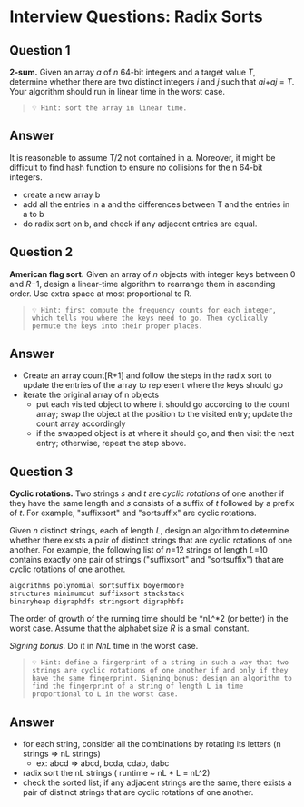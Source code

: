 # Interview Questions: Radix Sorts

## ****Question 1****

**2-sum.** Given an array *a* of *n* 64-bit integers and a target value *T*, determine whether there are two distinct integers *i* and *j* such that *ai*+*aj* = *T*. Your algorithm should run in linear time in the worst case.


>```💡 Hint: sort the array in linear time.```


## Answer

It is reasonable to assume T/2 not contained in a. Moreover, it might be difficult to find hash function to ensure no collisions for the n 64-bit integers.

- create a new array b
- add all the entries in a and the differences between T and the entries in a to b
- do radix sort on b, and check if any adjacent entries are equal.

## ****Question 2****

**American flag sort.** Given an array of *n* objects with integer keys between 0 and *R*−1, design a linear-time algorithm to rearrange them in ascending order. Use extra space at most proportional to R.

>```💡 Hint: first compute the frequency counts for each integer, which tells you where the keys need to go. Then cyclically permute the keys into their proper places.```

## Answer

- Create an array count[R+1] and follow the steps in the radix sort to update the entries of the array to represent where the keys should go
- iterate the original array of n objects
    - put each visited object to where it should go according to the count array; swap the object at the position to the visited entry; update the count array accordingly
    - if the swapped object is at where it should go, and then visit the next entry; otherwise, repeat the step above.

## ****Question 3****

**Cyclic rotations.** Two strings *s* and *t* are *cyclic rotations* of one another if they have the same length and *s* consists of a suffix of *t* followed by a prefix of *t*. For example, "suffixsort" and "sortsuffix" are cyclic rotations.

Given *n* distinct strings, each of length *L*, design an algorithm to determine whether there exists a pair of distinct strings that are cyclic rotations of one another. For example, the following list of *n*=12 strings of length *L*=10 contains exactly one pair of strings ("suffixsort" and "sortsuffix") that are cyclic rotations of one another.

```
algorithms polynomial sortsuffix boyermoore
structures minimumcut suffixsort stackstack
binaryheap digraphdfs stringsort digraphbfs
```

The order of growth of the running time should be *nL^*2 (or better) in the worst case. Assume that the alphabet size *R* is a small constant.

*Signing bonus*. Do it in *NnL* time in the worst case.

>```💡 Hint: define a fingerprint of a string in such a way that two strings are cyclic rotations of one another if and only if they have the same fingerprint. Signing bonus: design an algorithm to find the fingerprint of a string of length L in time proportional to L in the worst case.```


## Answer

- for each string, consider all the combinations by rotating its letters (n strings ⇒ nL strings)
    - ex: abcd ⇒ abcd, bcda, cdab, dabc
- radix sort the nL strings ( runtime ~ nL * L = nL^2)
- check the sorted list; if any adjacent strings are the same, there exists a pair of distinct strings that are cyclic rotations of one another.
